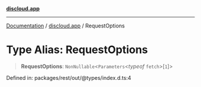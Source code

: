 [**discloud.app**](../README.md)

***

[Documentation](../../packages.md) / [discloud.app](../README.md) / RequestOptions

# Type Alias: RequestOptions

> **RequestOptions**: `NonNullable`\<`Parameters`\<*typeof* `fetch`\>\[`1`\]\>

Defined in: packages/rest/out/@types/index.d.ts:4
